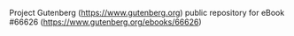 Project Gutenberg (https://www.gutenberg.org) public repository for
eBook #66626 (https://www.gutenberg.org/ebooks/66626)
